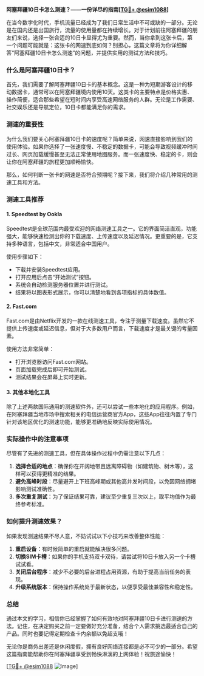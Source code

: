 **阿塞拜疆10日卡怎么测速？——一份详尽的指南[[TG💪+ @esim1088](https://t.me/s/esim1088)]**

在当今数字化时代，手机流量已经成为了我们日常生活中不可或缺的一部分。无论是在国内还是出国旅行，流量的使用量都在持续增长。对于计划前往阿塞拜疆的朋友们来说，选择一张合适的10日卡显得尤为重要。然而，当你拿到这张卡后，第一个问题可能就是：这张卡的网速到底如何？别担心，这篇文章将为你详细解答“阿塞拜疆10日卡怎么测速”的问题，并提供实用的测试方法和技巧。

### 什么是阿塞拜疆10日卡？

首先，我们需要了解阿塞拜疆10日卡的基本概念。这是一种为短期游客设计的移动数据卡，通常可以在阿塞拜疆境内使用10天。这类卡的主要特点是价格实惠、操作简便，适合那些希望在短时间内享受高速网络服务的人群。无论是工作需要、社交娱乐还是导航定位，10日卡都能满足你的需求。

### 测速的重要性

为什么我们要关心阿塞拜疆10日卡的速度呢？简单来说，网速直接影响到我们的使用体验。如果你选择了一张速度慢、不稳定的数据卡，可能会导致视频缓冲时间过长、网页加载缓慢甚至无法正常使用地图服务。而一张速度快、稳定的卡，则会让你在阿塞拜疆的旅程更加顺畅愉快。

那么，如何判断一张卡的网速是否符合预期呢？接下来，我们将介绍几种常用的测速工具和方法。

### 测速工具推荐

#### 1. Speedtest by Ookla
Speedtest是全球范围内最受欢迎的网络测速工具之一。它的界面简洁直观，功能强大，能够快速检测出你的下载速度、上传速度以及延迟情况。更重要的是，它支持多种语言，包括中文，非常适合中国用户。

使用步骤如下：
- 下载并安装Speedtest应用。
- 打开应用后点击“开始测试”按钮。
- 系统会自动检测服务器位置并进行测试。
- 结果将以图表形式展示，你可以清楚地看到各项指标的具体数值。

#### 2. Fast.com
Fast.com是由Netflix开发的一款在线测速工具，专注于测量下载速度。虽然它不提供上传速度或延迟信息，但对于大多数用户而言，下载速度才是最关键的考量因素。

使用方法非常简单：
- 打开浏览器访问Fast.com网站。
- 页面加载完成后即可开始测试。
- 测试结果会在屏幕上实时更新。

#### 3. 其他本地化工具
除了上述两款国际通用的测速软件外，还可以尝试一些本地化的应用程序。例如，在阿塞拜疆当地市场中搜索相关的电信运营商官方App，这些App往往内置了专门针对该地区优化的测速功能，能够更准确地反映实际使用情况。

### 实际操作中的注意事项

尽管有了先进的测速工具，但在具体操作过程中仍需注意以下几点：

1. **选择合适的地点**：确保你在开阔地带且远离障碍物（如建筑物、树木等），这样可以获得更精准的结果。
2. **避免高峰时段**：尽量避开上下班高峰期或其他高并发时间段，以免因网络拥堵影响测试准确性。
3. **多次重复测试**：为了保证结果可靠，建议至少重复三次以上，取平均值作为最终参考标准。

### 如何提升测速效果？

如果发现测速结果不尽人意，不妨试试以下小技巧来改善整体性能：

1. **重启设备**：有时候简单的重启就能解决很多问题。
2. **切换SIM卡槽**：如果你的手机支持双卡双待，请尝试将10日卡放入另一个卡槽试试看。
3. **关闭后台程序**：减少不必要的后台进程占用资源，有助于提高当前任务的表现。
4. **升级系统版本**：保持操作系统处于最新状态，以便享受最佳兼容性和稳定性。

### 总结

通过本文的学习，相信你已经掌握了如何有效地对阿塞拜疆10日卡进行测速的方法。记住，在决定购买之前一定要做好充分准备，结合个人需求挑选最适合自己的产品。同时也要记得定期检查卡内余额以免超支哦！

无论你是商务出差还是休闲度假，拥有良好网络连接都是必不可少的一部分。希望这篇指南能帮助你在阿塞拜疆享受到畅快淋漓的上网体验！祝旅途愉快！

[[TG💪+ @esim1088](https://t.me/s/esim1088) ![Image](https://i.postimg.cc/4NQfJmqS/Snipaste-2025-05-13-00-14-12.png)]